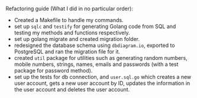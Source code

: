 Refactoring guide (What I did in no particular order):
- Created a Makefile to handle my commands.
- set up `sqlc` and `testify` for generating Golang code from SQL and testing my methods and functions respectively.
- set up golang migrate and created migration folder.
- redesigned the database schema using `dbdiagram.io`, exported to PostgreSQL and ran the migration file for it.
- created `util` package for utilities such as generating random numbers, mobile numbers, strings, names, emails and passwords (with a test package for password method).
- set up the tests for db connection, and `user.sql.go` which creates a new user account, gets a new user account by ID, updates the information in the user account and deletes the user account.